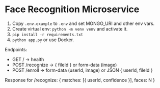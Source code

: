 # Face Recognition Microservice

1. Copy `.env.example` to `.env` and set MONGO_URI and other env vars.
2. Create virtual env: `python -m venv venv` and activate it.
3. `pip install -r requirements.txt`
4. `python app.py` or use Docker.

Endpoints:
- GET / -> health
- POST /recognize -> { fileId } or form-data (image)
- POST /enroll -> form-data (userId, image) or JSON { userId, fileId }

Response for /recognize: { matches: [{ userId, confidence }], faces: N }
